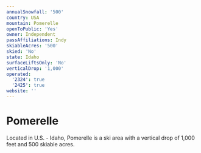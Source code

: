 ```yaml
---
annualSnowfall: '500'
country: USA
mountain: Pomerelle
openToPublic: 'Yes'
owner: Independent
passAffiliations: Indy
skiableAcres: '500'
skied: 'No'
state: Idaho
surfaceLiftsOnly: 'No'
verticalDrop: '1,000'
operated:
  '2324': true
  '2425': true
website: ''
---
```



# Pomerelle

Located in U.S. - Idaho, Pomerelle is a ski area with a vertical drop of 1,000 feet and 500 skiable acres.
